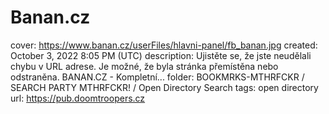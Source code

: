 # Banan.cz

cover: https://www.banan.cz/userFiles/hlavni-panel/fb_banan.jpg
created: October 3, 2022 8:05 PM (UTC)
description: Ujistěte se, že jste neudělali chybu v URL adrese. Je možné, že byla stránka přemístěna nebo odstraněna. BANAN.CZ - Kompletní...
folder: BOOKMRKS-MTHRFCKR / SEARCH PARTY MTHRFCKR! / Open Directory Search
tags: open directory
url: https://pub.doomtroopers.cz